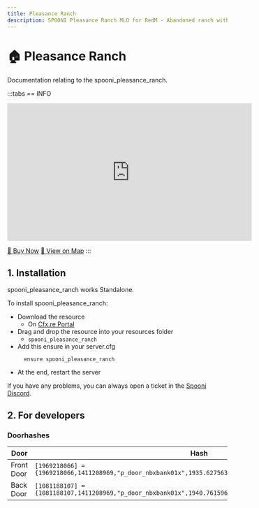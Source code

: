 ```yaml
---
title: Pleasance Ranch
description: SPOONI Pleasance Ranch MLO for RedM - Abandoned ranch with dark history and detailed interior. Haunted property for Lemoyne mystery roleplay in Red Dead Redemption 2.
---
```


# 🏠 Pleasance Ranch
Documentation relating to the spooni_pleasance_ranch.

:::tabs
== INFO
<iframe width="560" height="315" src="https://www.youtube.com/embed/qF_YQ3lzs1Y?si=l0W2pzSa9Cfo6bic" frameborder="0" allow="accelerometer; autoplay; clipboard-write; encrypted-media; gyroscope; picture-in-picture; web-share" referrerpolicy="strict-origin-when-cross-origin" allowfullscreen></iframe>

<a href="https://spooni-mapping.tebex.io/package/6724542" class="button-buy">🛒 Buy Now</a>
<a href="https://spooni.de/rdr2/?m=house149" class="button-map">📍 View on Map</a>
:::

## 1. Installation
spooni_pleasance_ranch works Standalone.  

To install spooni_pleasance_ranch:
- Download the resource
  - On [Cfx.re Portal](https://portal.cfx.re/)
- Drag and drop the resource into your resources folder
  - `spooni_pleasance_ranch`
- Add this ensure in your server.cfg
  ```
    ensure spooni_pleasance_ranch
  ```
- At the end, restart the server

If you have any problems, you can always open a ticket in the [Spooni Discord](https://discord.gg/spooni).

## 2. For developers
### Doorhashes
| Door                      | Hash
|---------------------------|----------------------------------------------------------------------------------|
| Front Door                | `[1969218066] = {1969218066,1411208969,"p_door_nbxbank01x",1935.6275634766,-321.39370727539,43.171489715576}`
| Back Door                 | `[1081188107] = {1081188107,1411208969,"p_door_nbxbank01x",1940.7615966797,-312.83975219727,43.171489715576}`